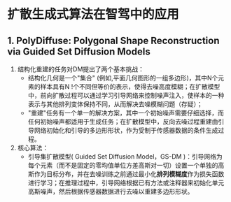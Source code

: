 # 扩散生成式算法在智驾中的应用

## 1. PolyDiffuse: Polygonal Shape Reconstruction via Guided Set Diffusion Models

1. 结构化重建的任务对DM提出了两个基本挑战：
   + 结构化几何是一个"集合" (例如,平面几何图形的一组多边形)，其中N个元素的样本具有N !个不同但等价的表示，使得去噪高度模糊；在扩散模型中，前向扩散过程可以通过学习引导网络来控制噪声注入，使样本的一种表示与其他排列变体保持不同，从而解决去噪模糊问题（存疑）；
   + "重建"任务有一个单一的解决方案，其中一个初始噪声需要仔细选择，而任何初始噪声都适用于生成任务；在扩散模型中，反向去噪过程重建由引导网络初始化和引导的多边形形状，作为受制于传感器数据的条件生成过程。
2. 核心算法：
   + 引导集扩散模型( Guided Set Diffusion Model，GS-DM )：引导网络为每个元素（而不是固定的零均值单位方差高斯对一切）设置一个单独的高斯作为目标分布，并在去噪训练之前通过最小化**排列模糊度**作为损失函数进行学习；在推理过程中，引导网络根据已有方法或注释器来初始化单元高斯噪声，然后根据传感器数据进行去噪以重建多边形形状。
